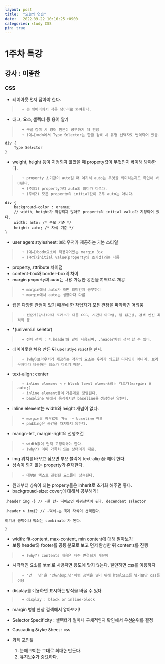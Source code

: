 ```yaml
---
layout: post
title:  "오늘의 연습"
date:   2022-09-22 10:16:25 +0900
categories: study CSS
pin: true
---
```

# 1주차 특강
## 강사 : 이종찬

### CSS
+ 레이아웃 먼저 잡아야 한다.<br/>
>       + 큰 덩어리에서 작은 덩어리로 봐야한다.  
+ 태그, 요소, 셀렉터 등 용어 알기<br/>
>       + 구글 검색 시 영어 원문이 공부하기 더 편함   
>       + (예시)mdn에서 Type Selector는 한글 검색 시 유형 선택자로 번역되어 있음.  
```csv  
div {
    Type Selector
}
```
+ weight, height 등이 지정되지 않았을 때 property값이 무엇인지 확이해 봐야한다.<br/>
>       + property 초기값이 auto일 때 여기서 auto는 무엇을 의미하는지도 확인해 봐야한다.  
>       + (주의1) property마다 auto의 의미가 다르다.  
>       + (주의2) 모든 property의 initial값이 모두 auto는 아니다.  
```csv  
div {
    background-color : orange;
    // width, height가 작성되지 않아도 property의 initial value가 지정되어 있다.
    width: auto; /* 부모 기준 */
    height: auto; /* 자식 기준 */
}
```  
+ user agent stylesheet: 브라우저가 제공하는 기본 스타일<br/>
>       + (예시)body요소에 적용되어있는 margin 8px  
>       + (주의)initial value(property의 초기값)와는 다름  
+ property, attribute 차이점<br/>
+ content-box와 border-box의 차이<br/>
+ margin property의 auto는 사용 가능한 공간을 여백으로 제공<br/>
>       + margin에서 auto가 어떤 의미인지 공부하기  
>       + margin에서 auto는 상황마다 다름  
+ 웹은 다양한 관점이 있기 때문에 한 작업자가 모든 관점을 파악하긴 어려움 <br/>
>       + 전문가(강사)마다 포커스가 다름 CSS, 시맨틱 마크업, 웹 접근성, 검색 엔진 최적화 등  

+ *(universial seletor)<br/>
>       + 전체 선택 : *.header와 같이 사용되며, .header처럼 생략 할 수 있다.  
+ 레이아웃을 처음 만든 뒤 user stlye reset을 한다. <br/>
>       + (why)브라우저가 제공하는 각각의 요소는 우리가 의도한 디자인이 아니며, 브라우저마다 제공하는 요소가 다르기 때문.  
+ text-align : center<br/>
>       + inline element <-> block level element와는 다르다(margin: 0 auto;) 
>       + inline element들이 가운데로 정렬된다.
>       + baseline 위에서 움직이지만 baseline을 생성하진 않는다.  

+ inline element는 width와 height 개념이 없다. <br/>
>       + margin은 좌우로만 가능 -> baceline 때문
>       + padding은 공간을 차지하지 않는다.

+ marign-left, margin-right의 선행조건<br/>
>       + width값이 먼저 고정되어야 한다.
>       + (why?) 이미 가득차 있는 상태이기 때문. 

+ img 위치를 바꾸고 싶으면 부모 블럭에 text-align을 해야 한다. <br/>
+ 상속이 되지 않는 property가 존재한다.
>       + 대부분 텍스트 관련된 요소들이 상속된다.

+ 원래부터 상속이 되는 property들은 inherit로 초기화 해주면 좋다. <br/>
+ background-size: cover;에 대해서 공부해기! <br/>
```csv
.header img {} // -한 칸- 띄어쓰면 하위선택이 된다. decendent selector

.header > img{} // -꺽쇠-는 직계 자식이 선택된다.

여기서 공백이나 꺽쇠는 combinator가 된다.

}
```
+ width: fit-content, max-content, min content에 대해 알아보기! <br/>
+ 보통 header와 footer를 공통 분모로 보고 먼저 완성한 뒤 contents를 진행 <br/>
>       + (why?) contents 내용은 자주 변경되기 때문에

+ 시각적인 요소를 html로 사용하면 용도에 맞지 않는다. 웬만하면 css를 이용하자 <br/>
>       + '안   녕'을 '안&nbsp;녕'처럼 공백을 넣기 위해 html요소를 넣기보단 css를 이용

+ display를 이용하면 표시하는 방식을 바꿀 수 있다. <br/>
>       + display : block or inline-block 

+ margin 병합 현상 검색해서 알아보기! <br/>
+ Selector Specificity : 셀렉터가 얼마나 구체적인지 확인해서 우선순위를 결정 <br/>
+ Cascading Styke Sheet : css <br/>

+ 과제 포인트 <br/>
   1. 눈에 보이는 그대로 최대한 만든다. <br/>
   2. 유지보수가 중요하다.





